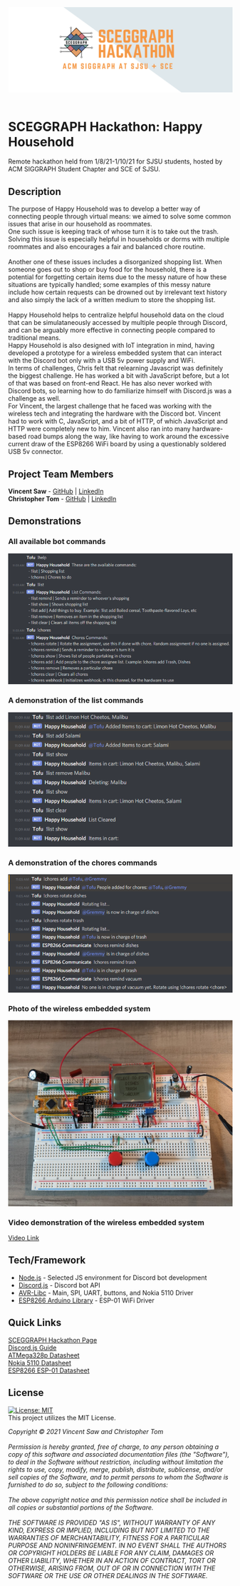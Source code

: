 ![](media/sceggraph_hackathon_logo.png) <br/>
<br/>
# SCEGGRAPH Hackathon: Happy Household
Remote hackathon held from 1/8/21-1/10/21 for SJSU students, hosted by ACM SIGGRAPH Student Chapter and SCE of SJSU.<br/>
## Description
The purpose of Happy Household was to develop a better way of connecting people through virtual means: we aimed to solve some common issues that arise in our household as roommates.<br/>
One such issue is keeping track of whose turn it is to take out the trash. Solving this issue is especially helpful in households or dorms with multiple roommates and also encourages a fair and balanced chore routine.<br/>
<br/>
Another one of these issues includes a disorganized shopping list. When someone goes out to shop or buy food for the household, there is a potential for forgetting certain items due to the messy nature of how these 
situations are typically handled; some examples of this messy nature include how certain requests can be drowned out by irrelevant text history and also simply the lack of a written medium to store the shopping list.<br/>
<br/>
Happy Household helps to centralize helpful household data on the cloud that can be simulataneously accessed by multiple people through Discord, and can be arguably more effective in connecting people compared to traditional means.<br/>
Happy Household is also designed with IoT integration in mind, having developed a prototype for a wireless embedded system that can interact with the Discord bot only with a USB 5v power supply and WiFi.<br/>
In terms of challenges, Chris felt that relearning Javascript was definitely the biggest challenge. He has worked a bit with JavaScript before, but a lot of that was based on front-end React. He has also never worked with Discord bots, 
so learning how to do familiarize himself with Discord.js was a challenge as well.<br/>
For Vincent, the largest challenge that he faced was working with the wireless tech and integrating the hardware with the Discord bot. Vincent had to work with C, JavaScript, and a bit of HTTP, of which JavaScript and HTTP were completely 
new to him. Vincent also ran into many hardware-based road bumps along the way, like having to work around the excessive current draw of the ESP8266 WiFi board by using a questionably soldered USB 5v connector.<br/>
## Project Team Members
**Vincent Saw** - [GitHub](https://github.com/vsawce) | [LinkedIn](https://www.linkedin.com/in/vincent-saw-810361162/)<br/>
**Christopher Tom** - [GitHub](https://github.com/Christopher-Tom) | [LinkedIn](https://www.linkedin.com/in/christopher-tom/)<br/>
## Demonstrations
### All available bot commands
![](media/bot_available_commands.png)<br/>
### A demonstration of the list commands
![](media/bot_list_demo.png)<br/>
### A demonstration of the chores commands
![](media/bot_chores_demo.png)<br/>
### Photo of the wireless embedded system
![](media/avr_es_photo.png)<br/>
### Video demonstration of the wireless embedded system
[Video Link](https://youtu.be/6kOp-Onfdww)<br/>
## Tech/Framework
* [Node.js](https://nodejs.org/en/) - Selected JS environment for Discord bot development  
* [Discord.js](https://discord.js.org/#/) - Discord bot API  
* [AVR-Libc](https://www.nongnu.org/avr-libc/) - Main, SPI, UART, buttons, and Nokia 5110 Driver  
* [ESP8266 Arduino Library](https://github.com/esp8266/Arduino#installing-with-boards-manager) - ESP-01 WiFi Driver  

## Quick Links
[SCEGGRAPH Hackathon Page](https://sceggraph.devpost.com/)<br/>
[Discord.js Guide](https://discordjs.guide/)<br/>
[ATMega328p Datasheet](http://ww1.microchip.com/downloads/en/DeviceDoc/Atmel-7810-Automotive-Microcontrollers-ATmega328P_Datasheet.pdf)<br/>
[Nokia 5110 Datasheet](https://www.sparkfun.com/datasheets/LCD/Monochrome/Nokia5110.pdf)<br/>
[ESP8266 ESP-01 Datasheet](http://www.microchip.ua/wireless/esp01.pdf)<br/>
## License
[![License: MIT](https://img.shields.io/badge/License-MIT-yellow.svg)](https://opensource.org/licenses/MIT)<br/>
This project utilizes the MIT License.<br/>

*Copyright © 2021 Vincent Saw and Christopher Tom*<br/>
<br/>
*Permission is hereby granted, free of charge, to any person obtaining a copy of this software and associated documentation files (the "Software"),
to deal in the Software without restriction, including without limitation the rights to use, copy, modify, merge, publish, distribute, sublicense,
and/or sell copies of the Software, and to permit persons to whom the Software is furnished to do so, subject to the following conditions:*<br/>
<br/>
*The above copyright notice and this permission notice shall be included in all copies or substantial portions of the Software.*<br/>
<br/>
*THE SOFTWARE IS PROVIDED "AS IS", WITHOUT WARRANTY OF ANY KIND, EXPRESS OR IMPLIED, INCLUDING BUT NOT LIMITED TO THE WARRANTIES OF MERCHANTABILITY,
FITNESS FOR A PARTICULAR PURPOSE AND NONINFRINGEMENT. IN NO EVENT SHALL THE AUTHORS OR COPYRIGHT HOLDERS BE LIABLE FOR ANY CLAIM, DAMAGES OR OTHER
LIABILITY, WHETHER IN AN ACTION OF CONTRACT, TORT OR OTHERWISE, ARISING FROM, OUT OF OR IN CONNECTION WITH THE SOFTWARE OR THE USE OR OTHER DEALINGS 
IN THE SOFTWARE.*<br/>
